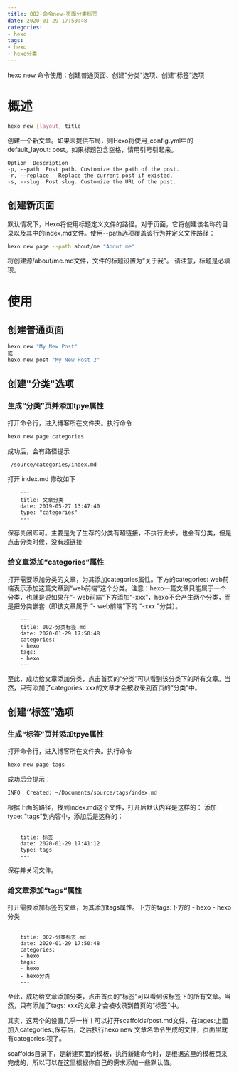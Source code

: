 ```yaml
---
title: 002-命令new-页面分类标签
date: 2020-01-29 17:50:48
categories: 
- hexo
tags:
- hexo
- hexo分类
---
```


hexo new 命令使用：创建普通页面、创建"分类"选项、创建“标签”选项

<!--more-->
# 概述
``` bash
hexo new [layout] title
```
创建一个新文章。如果未提供布局，则Hexo将使用_config.yml中的default_layout: post。如果标题包含空格，请用引号引起来。
``` text
Option	Description
-p, --path	Post path. Customize the path of the post.
-r, --replace	Replace the current post if existed.
-s, --slug	Post slug. Customize the URL of the post.
```
## 创建新页面
默认情况下，Hexo将使用标题定义文件的路径。对于页面，它将创建该名称的目录以及其中的index.md文件。使用--path选项覆盖该行为并定义文件路径：
``` bash
hexo new page --path about/me "About me"
```
将创建源/about/me.md文件，文件的标题设置为“关于我”。 请注意，标题是必填项。

# 使用
## 创建普通页面
``` bash
hexo new "My New Post"
或
hexo new post "My New Post 2"
```

## 创建"分类"选项

### 生成“分类”页并添加tpye属性 

打开命令行，进入博客所在文件夹。执行命令

``` bash
hexo new page categories
```
成功后，会有路径提示
``` bash 
 /source/categories/index.md
```
打开 index.md 修改如下
``` text
    ---
    title: 文章分类
    date: 2019-05-27 13:47:40
    type: "categories"
    ---
```
保存关闭即可。主要是为了生存的分类有超链接，不执行此步，也会有分类，但是点击分类时候，没有超链接

### 给文章添加“categories”属性

打开需要添加分类的文章，为其添加categories属性。下方的categories: web前端表示添加这篇文章到“web前端”这个分类。注意：hexo一篇文章只能属于一个分类，也就是说如果在“- web前端”下方添加“-xxx”，hexo不会产生两个分类，而是把分类嵌套（即该文章属于 “- web前端”下的 “-xxx ”分类）。

``` text
    ---
    title: 002-分类标签.md
    date: 2020-01-29 17:50:48
    categories: 
    - hexo
    tags:
    - hexo
    ---
```
至此，成功给文章添加分类，点击首页的“分类”可以看到该分类下的所有文章。当然，只有添加了categories: xxx的文章才会被收录到首页的“分类”中。

## 创建“标签”选项

### 生成“标签”页并添加tpye属性

打开命令行，进入博客所在文件夹。执行命令
``` bash 
hexo new page tags
```
成功后会提示：
``` bash
INFO  Created: ~/Documents/source/tags/index.md
```
根据上面的路径，找到index.md这个文件，打开后默认内容是这样的：
添加type: "tags"到内容中，添加后是这样的：
``` text
    ---
    title: 标签
    date: 2020-01-29 17:41:12
    type: tags
    ---
```
保存并关闭文件。

### 给文章添加“tags”属性
打开需要添加标签的文章，为其添加tags属性。下方的tags:下方的 - hexo - hexo分类
``` text
    ---
    title: 002-分类标签.md
    date: 2020-01-29 17:50:48
    categories: 
    - hexo
    tags:
    - hexo
    - hexo分类
    ---
```
至此，成功给文章添加分类，点击首页的“标签”可以看到该标签下的所有文章。当然，只有添加了tags: xxx的文章才会被收录到首页的“标签”中。

其实，这两个的设置几乎一样！可以打开scaffolds/post.md文件，在tages:上面加入categories:,保存后，之后执行hexo new 文章名命令生成的文件，页面里就有categories:项了。

scaffolds目录下，是新建页面的模板，执行新建命令时，是根据这里的模板页来完成的，所以可以在这里根据你自己的需求添加一些默认值。


